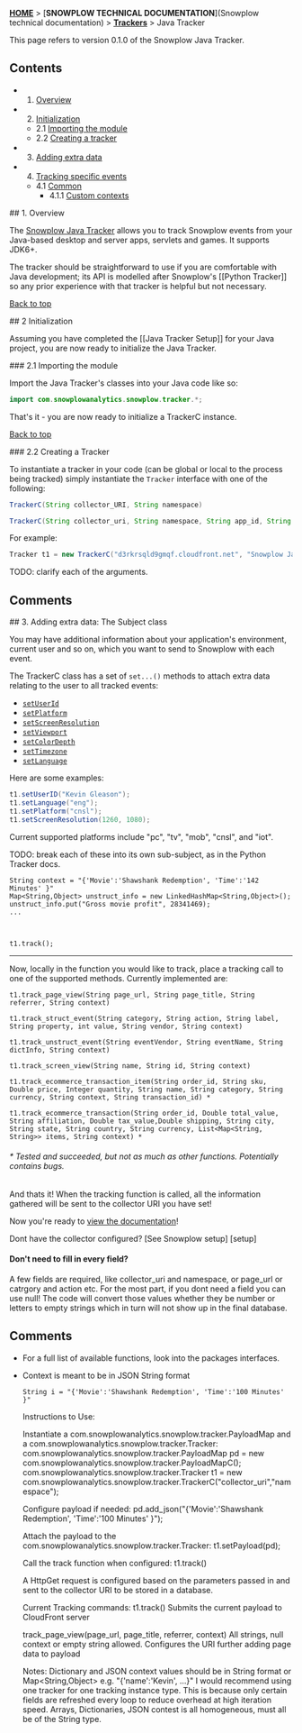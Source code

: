 <a name="top" />

[**HOME**](Home) > [**SNOWPLOW TECHNICAL DOCUMENTATION**](Snowplow technical documentation) > [**Trackers**](trackers) > Java Tracker

This page refers to version 0.1.0 of the Snowplow Java Tracker.

## Contents

- 1. [Overview](#overview)  
- 2. [Initialization](#init)  
  - 2.1 [Importing the module](#importing)
  - 2.2 [Creating a tracker](#create-tracker)
- 3. [Adding extra data](#add-data)
- 4. [Tracking specific events](#events)
  - 4.1 [Common](#common)
    - 4.1.1 [Custom contexts](#custom-contexts)

<a name="overview" />
## 1. Overview

The [Snowplow Java Tracker](https://github.com/snowplow/snowplow-java-tracker) allows you to track Snowplow events from your Java-based desktop and server apps, servlets and games. It supports JDK6+.

The tracker should be straightforward to use if you are comfortable with Java development; its API is modelled after Snowplow's [[Python Tracker]] so any prior experience with that tracker is helpful but not necessary.

[Back to top](#top)

<a name="init" />
## 2 Initialization

Assuming you have completed the [[Java Tracker Setup]] for your Java project, you are now ready to initialize the Java Tracker.

<a name="importing" />
### 2.1 Importing the module

Import the Java Tracker's classes into your Java code like so:

```java
import com.snowplowanalytics.snowplow.tracker.*;
```

That's it - you are now ready to initialize a TrackerC instance. 

[Back to top](#top)

<a name="create-tracker" />
### 2.2 Creating a Tracker

To instantiate a tracker in your code (can be global or local to the process being tracked) simply instantiate the `Tracker` interface with one of the following:

```java
TrackerC(String collector_URI, String namespace)

TrackerC(String collector_uri, String namespace, String app_id, String context_vendor, boolean base64_encode, boolean enable_contracts)
```

For example:

```java
Tracker t1 = new TrackerC("d3rkrsqld9gmqf.cloudfront.net", "Snowplow Java Tracker Test", "testing_app", "com.snowplow", true, true);
```

TODO: clarify each of the arguments.


## Comments

<a name="add-data" />
## 3. Adding extra data: The Subject class

You may have additional information about your application's environment, current user and so on, which you want to send to Snowplow with each event.

The TrackerC class has a set of `set...()` methods to attach extra data relating to the user to all tracked events:

* [`setUserId`](#set-platform)
* [`setPlatform`](#set-user-id)
* [`setScreenResolution`](#set-screen-resolution)
* [`setViewport`](#set-viewport)
* [`setColorDepth`](#set-color-depth)
* [`setTimezone`](#set-timezone)
* [`setLanguage`](#set-lang)

Here are some examples:

```java
t1.setUserID("Kevin Gleason"); 
t1.setLanguage("eng");
t1.setPlatform("cnsl");
t1.setScreenResolution(1260, 1080);
```

Current supported platforms include "pc", "tv", "mob", "cnsl", and "iot".

TODO: break each of these into its own sub-subject, as in the Python Tracker docs.


	String context = "{'Movie':'Shawshank Redemption', 'Time':'142 Minutes' }"
	Map<String,Object> unstruct_info = new LinkedHashMap<String,Object>();
	unstruct_info.put("Gross movie profit", 28341469);
	...



    t1.track();

----

Now, locally in the function you would like to track, place a tracking call to one of the supported methods. Currently implemented are:

    t1.track_page_view(String page_url, String page_title, String referrer, String context)

    t1.track_struct_event(String category, String action, String label, String property, int value, String vendor, String context)

    t1.track_unstruct_event(String eventVendor, String eventName, String dictInfo, String context)

    t1.track_screen_view(String name, String id, String context)

    t1.track_ecommerce_transaction_item(String order_id, String sku, Double price, Integer quantity, String name, String category, String currency, String context, String transaction_id) *

    t1.track_ecommerce_transaction(String order_id, Double total_value, String affiliation, Double tax_value,Double shipping, String city, String state, String country, String currency, List<Map<String, String>> items, String context) *

###### * Tested and succeeded, but not as much as other functions. Potentially contains bugs.

And thats it! When the tracking function is called, all the information gathered will be sent to the collector URI you have set!

Now you're ready to [view the documentation][documentation]!

Dont have the collector configured? [See Snowplow setup] [setup]

#### Don't need to fill in every field?

A few fields are required, like collector_uri and namespace, or page_url or catrgory and action etc. For the most part, if you dont need a field you can use null! The code will convert those values whether they be number or letters to empty strings which in turn will not show up in the final database.

## Comments

- For a full list of available functions, look into the packages interfaces.
- Context is meant to be in JSON String format

    `String i = "{'Movie':'Shawshank Redemption', 'Time':'100 Minutes' }"`


    Instructions to Use:

     Instantiate a com.snowplowanalytics.snowplow.tracker.PayloadMap and a com.snowplowanalytics.snowplow.tracker.Tracker:
      com.snowplowanalytics.snowplow.tracker.PayloadMap pd = new com.snowplowanalytics.snowplow.tracker.PayloadMapC();
      com.snowplowanalytics.snowplow.tracker.Tracker t1 = new com.snowplowanalytics.snowplow.tracker.TrackerC("collector_uri","namespace");

     Configure payload if needed:
      pd.add_json("{'Movie':'Shawshank Redemption', 'Time':'100 Minutes' }");

     Attach the payload to the com.snowplowanalytics.snowplow.tracker.Tracker:
      t1.setPayload(pd);

     Call the track function when configured:
      t1.track()

    A HttpGet request is configured based on the parameters passed in
     and sent to the collector URI to be stored in a database.



    Current Tracking commands:
     t1.track()
       Submits the current payload to CloudFront server

     track_page_view(page_url, page_title, referrer, context)
       All strings, null context or empty string allowed.
       Configures the URI further adding page data to payload

    Notes:
     Dictionary and JSON context values should be in String format or Map<String,Object> e.g. "{'name':'Kevin', ...}"
     I would recommend using one tracker for one tracking instance type.
       This is because only certain fields are refreshed every loop to reduce overhead at high iteration speed.
     Arrays, Dictionaries, JSON contest is all homogeneous, must all be of the String type.

[documentation]: https://gleasonk.github.io/Saggezza/JavaDoc/index.html